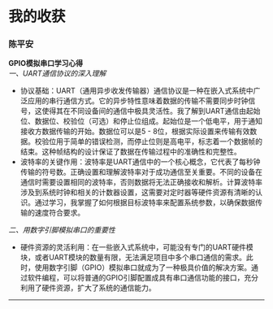 # 我的收获
### 陈平安
**GPIO模拟串口学习心得**   
*一、UART通信协议的深入理解*
 
- 协议基础：UART（通用异步收发传输器）通信协议是一种在嵌入式系统中广泛应用的串行通信方式。它的异步特性意味着数据的传输不需要同步时钟信号，这使得其在不同设备间的通信中极具灵活性。我了解到UART通信由起始位、数据位、校验位（可选）和停止位组成。起始位是一个低电平，用于通知接收方数据传输的开始。数据位可以是5 - 8位，根据实际设置来传输有效数据。校验位用于简单的错误检测，而停止位则是高电平，标志着一个数据帧的结束。这种帧结构的设计保证了数据在传输过程中的准确性和完整性。
- 波特率的关键作用：波特率是UART通信中的一个核心概念，它代表了每秒钟传输的符号数。正确设置和理解波特率对于成功通信至关重要。不同的设备在通信时需要设置相同的波特率，否则数据将无法正确接收和解析。计算波特率涉及到系统时钟和相关的计数器设置，这需要对定时器等硬件资源有清晰的认识。通过学习，我掌握了如何根据目标波特率来配置系统参数，以确保数据传输的速度符合要求。

*二、用数字引脚模拟串口的重要性*
 
- 硬件资源的灵活利用：在一些嵌入式系统中，可能没有专门的UART硬件模块，或者UART模块的数量有限，无法满足项目中多个串口通信的需求。此时，使用数字引脚（GPIO）模拟串口就成为了一种极具价值的解决方案。通过软件编程，可以将普通的GPIO引脚配置成具有串口通信功能的接口，充分利用了硬件资源，扩大了系统的通信能力。
-------------------------------------------------------------------------------------------
      